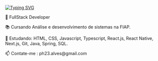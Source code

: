 [![Typing SVG](https://readme-typing-svg.herokuapp.com?color=FFD43D&lines=Eaeee%2C+Wasley+aqui!+%E2%9A%A1)](https://git.io/typing-svg)

<div>
 <p text-align="left">🔭 FullStack Developer</p>
 <p>📚 Cursando Análise e desenvolvimento de sistemas na FIAP.</p>
 <p>🌱 Estudando: HTML, CSS, Javascript, Typescript, React.js, React Native, Next.js, Git, Java, Spring, SQL.</p>
 <p>📫 Contate-me : ph23.alves@gmail.com</p>
</div> 
